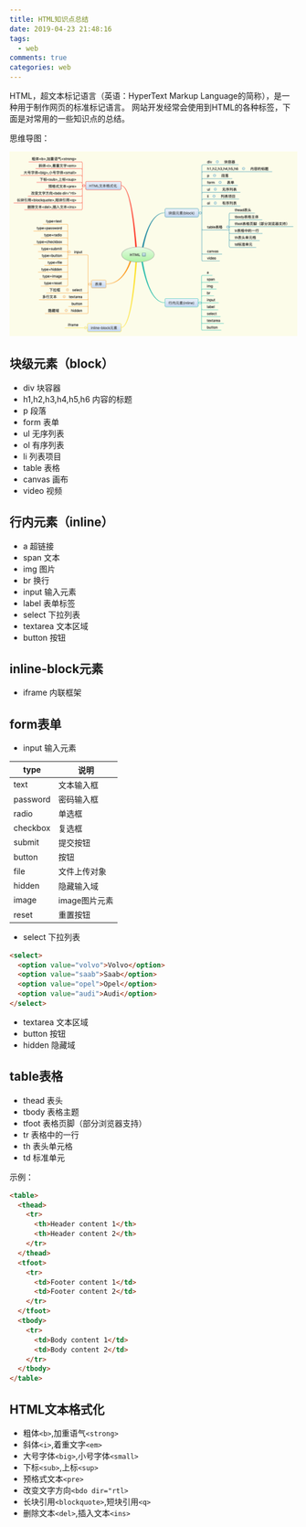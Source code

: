 ```yaml
---
title: HTML知识点总结
date: 2019-04-23 21:48:16
tags:
  - web
comments: true
categories: web
---
```


HTML，超文本标记语言（英语：HyperText Markup Language的简称），是一种用于制作网页的标准标记语言。
网站开发经常会使用到HTML的各种标签，下面是对常用的一些知识点的总结。

思维导图：

![HTML](/images/html/HTML.png)

## 块级元素（block）

- div 块容器
- h1,h2,h3,h4,h5,h6 内容的标题
- p 段落
- form 表单
- ul 无序列表
- ol 有序列表
- li 列表项目
- table 表格
- canvas 画布
- video 视频

## 行内元素（inline）

- a 超链接
- span 文本
- img 图片
- br 换行
- input 输入元素
- label 表单标签
- select 下拉列表
- textarea 文本区域
- button 按钮

## inline-block元素

- iframe 内联框架


## form表单

- input 输入元素

| type | 说明 |
|--------|--------|
|   text     |    文本输入框     |
|   password     |    密码输入框     |
|   radio     |    单选框     |
|   checkbox     |    复选框     |
|   submit     |    提交按钮     |
|   button     |    按钮     |
|   file     |    文件上传对象     |
|   hidden     |    隐藏输入域     |
|   image     |    image图片元素     |
|   reset     |    重置按钮     |

- select 下拉列表

```html
<select>
  <option value="volvo">Volvo</option>
  <option value="saab">Saab</option>
  <option value="opel">Opel</option>
  <option value="audi">Audi</option>
</select>
```

- textarea 文本区域
- button 按钮
- hidden 隐藏域

## table表格
- thead 表头
- tbody 表格主题
- tfoot 表格页脚（部分浏览器支持）
- tr 表格中的一行
- th 表头单元格
- td 标准单元

示例：
```html
<table>
  <thead>
    <tr>
      <th>Header content 1</th>
      <th>Header content 2</th>
    </tr>
  </thead>
  <tfoot>
    <tr>
      <td>Footer content 1</td>
      <td>Footer content 2</td>
    </tr>
  </tfoot>
  <tbody>
    <tr>
      <td>Body content 1</td>
      <td>Body content 2</td>
    </tr>
  </tbody>
</table>
```

## HTML文本格式化
- 粗体`<b>`,加重语气`<strong>`
- 斜体`<i>`,着重文字`<em>`
- 大号字体`<big>`,小号字体`<small>`
- 下标`<sub>`,上标`<sup>`
- 预格式文本`<pre>`
- 改变文字方向`<bdo dir="rtl>`
- 长块引用`<blockquote>`,短块引用`<q>`
- 删除文本`<del>`,插入文本`<ins>`

